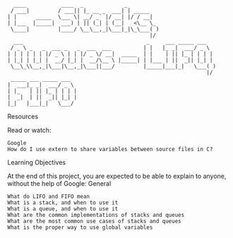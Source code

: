 ```
  ____           ____  _             _          
 / ___|         / ___|| |_ __ _  ___| | _____   
| |      _____  \___ \| __/ _` |/ __| |/ / __|  
| |___  |_____|  ___) | || (_| | (__|   <\__ \_ 
 \____|         |____/ \__\__,_|\___|_|\_\___( )
                                             |/ 
  ___                                       _     ___ _____ ___   
 / _ \ _   _  ___ _   _  ___  ___          | |   |_ _|  ___/ _ \  
| | | | | | |/ _ \ | | |/ _ \/ __|  _____  | |    | || |_ | | | | 
| |_| | |_| |  __/ |_| |  __/\__ \ |_____| | |___ | ||  _|| |_| | 
 \__\_\\__,_|\___|\__,_|\___||___/         |_____|___|_|   \___( )
                                                               |/ 
 _____ ___ _____ ___  
|  ___|_ _|  ___/ _ \ 
| |_   | || |_ | | | |
|  _|  | ||  _|| |_| |
|_|   |___|_|   \___/ 

```
Resources

Read or watch:

    Google
    How do I use extern to share variables between source files in C?

Learning Objectives

At the end of this project, you are expected to be able to explain to anyone, without the help of Google:
General

    What do LIFO and FIFO mean
    What is a stack, and when to use it
    What is a queue, and when to use it
    What are the common implementations of stacks and queues
    What are the most common use cases of stacks and queues
    What is the proper way to use global variables

